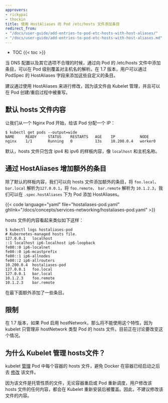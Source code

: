 ```yaml
---
approvers:
- rickypai
- thockin
title: 使用 HostAliases 向 Pod /etc/hosts 文件添加条目
redirect_from:
- "/docs/user-guide/add-entries-to-pod-etc-hosts-with-host-aliases/"
- "/docs/user-guide/add-entries-to-pod-etc-hosts-with-host-aliases.md"
---
```


* TOC
{{< toc >}}



当 DNS 配置以及其它选项不合理的时候，通过向 Pod 的 /etc/hosts 文件中添加条目，可以在 Pod 级别覆盖对主机名的解析。在 1.7 版本，用户可以通过 PodSpec 的 HostAliases 字段来添加这些自定义的条目。

建议通过使用 HostAliases 来进行修改，因为该文件由 Kubelet 管理，并且可以在 Pod 创建/重启过程中被重写。 



## 默认 hosts 文件内容

让我们从一个 Nginx Pod 开始，给该 Pod 分配一个 IP：

```
$ kubectl get pods --output=wide
NAME     READY     STATUS    RESTARTS   AGE    IP           NODE
nginx    1/1       Running   0          13s    10.200.0.4   worker0
```



默认，hosts 文件只包含 ipv4 和 ipv6 的样板内容，像 `localhost` 和主机名称。

## 通过 HostAliases 增加额外的条目



除了默认的样板内容，我们可以向 hosts 文件添加额外的条目，将 `foo.local`、 `bar.local` 解析为`127.0.0.1`，将 `foo.remote`、 `bar.remote` 解析为 `10.1.2.3`，我们可以在 `.spec.hostAliases` 下为 Pod 添加 HostAliases。

{{< code language="yaml" file="hostaliases-pod.yaml" ghlink="/docs/concepts/services-networking/hostaliases-pod.yaml" >}}

hosts 文件的内容看起来类似如下这样：

```
$ kubectl logs hostaliases-pod
# Kubernetes-managed hosts file.
127.0.0.1	localhost
::1	localhost ip6-localhost ip6-loopback
fe00::0	ip6-localnet
fe00::0	ip6-mcastprefix
fe00::1	ip6-allnodes
fe00::2	ip6-allrouters
10.200.0.4	hostaliases-pod
127.0.0.1	foo.local
127.0.0.1	bar.local
10.1.2.3	foo.remote
10.1.2.3	bar.remote
```



在最下面额外添加了一些条目。

## 限制

在 1.7 版本，如果 Pod 启用 hostNetwork，那么将不能使用这个特性，因为 kubelet 只管理非 hostNetwork 类型 Pod 的 hosts 文件。目前正在讨论要改变这个情况。



## 为什么 Kubelet 管理 hosts文件？

kubelet [管理](https://github.com/kubernetes/kubernetes/issues/14633) Pod 中每个容器的 hosts 文件，避免 Docker 在容器已经启动之后去 [修改](https://github.com/moby/moby/issues/17190) 该文件。

因为该文件是托管性质的文件，无论容器重启或 Pod 重新调度，用户修改该 hosts 文件的任何内容，都会在 Kubelet 重新安装后被覆盖。因此，不建议修改该文件的内容。
